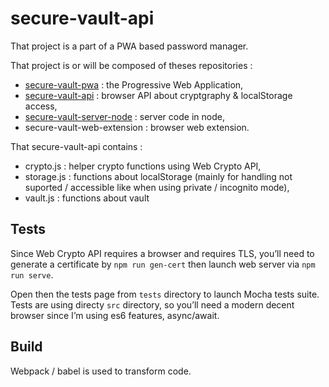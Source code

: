 # secure-vault-api

That project is a part of a PWA based password manager.

That project is or will be composed of theses repositories :

- [secure-vault-pwa](https://github.com/paulgreg/secure-vault-pwa) : the Progressive Web Application,
- [secure-vault-api](https://github.com/paulgreg/secure-vault-api) : browser API about cryptgraphy & localStorage access,
- [secure-vault-server-node](https://github.com/paulgreg/secure-vault-server-node) : server code in node,
- secure-vault-web-extension : browser web extension.

That secure-vault-api contains :

- crypto.js : helper crypto functions using Web Crypto API,
- storage.js : functions about localStorage (mainly for handling not suported / accessible like when using private / incognito mode),
- vault.js : functions about vault

## Tests

Since Web Crypto API requires a browser and requires TLS, you’ll need to generate a certificate by `npm run gen-cert` then launch web server via `npm run serve`.

Open then the tests page from `tests` directory to launch Mocha tests suite.
Tests are using directy `src` directory, so you’ll need a modern decent browser since I’m using es6 features, async/await.

## Build

Webpack / babel is used to transform code.
